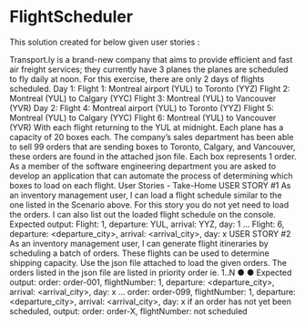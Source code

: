 # FlightScheduler
This solution created for below given user stories :

Transport.ly is a brand-new company that aims to provide efficient and fast air freight services; they currently have 3
planes the planes are scheduled to fly daily at noon. For this exercise, there are only 2 days of flights scheduled.
Day 1:
Flight 1: Montreal airport (YUL) to Toronto (YYZ)
Flight 2: Montreal (YUL) to Calgary (YYC)
Flight 3: Montreal (YUL) to Vancouver (YVR)
Day 2:
Flight 4: Montreal airport (YUL) to Toronto (YYZ)
Flight 5: Montreal (YUL) to Calgary (YYC)
Flight 6: Montreal (YUL) to Vancouver (YVR)
With each flight returning to the YUL at midnight.
Each plane has a capacity of 20 boxes each.
The company’s sales department has been able to sell 99 orders that are sending boxes to Toronto, Calgary, and
Vancouver, these orders are found in the attached json file. Each box represents 1 order.
As a member of the software engineering department you are asked to develop an application that can automate the
process of determining which boxes to load on each flight.
User Stories - Take-Home
USER STORY #1
As an inventory management user, I can load a flight schedule similar to the one listed in the Scenario above. For this
story you do not yet need to load the orders. I can also list out the loaded flight schedule on the console.
Expected output:
Flight: 1, departure: YUL, arrival: YYZ, day: 1
...
Flight: 6, departure: <departure_city>, arrival: <arrival_city>, day: x
USER STORY #2
As an inventory management user, I can generate flight itineraries by scheduling a batch of orders. These flights can be
used to determine shipping capacity.
Use the json file attached to load the given orders.
The orders listed in the json file are listed in priority order ie. 1..N
●
●
Expected output:
order: order-001, flightNumber: 1, departure: <departure_city>, arrival: <arrival_city>, day: x
...
order: order-099, flightNumber: 1, departure: <departure_city>, arrival: <arrival_city>, day: x
if an order has not yet been scheduled, output:
order: order-X, flightNumber: not scheduled

